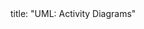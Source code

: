 <frontmatter>
title: "UML: Activity Diagrams"
</frontmatter>

<include src="navbar.md" boilerplate />

<include src="container-inPage-asFlat.md" boilerplate />